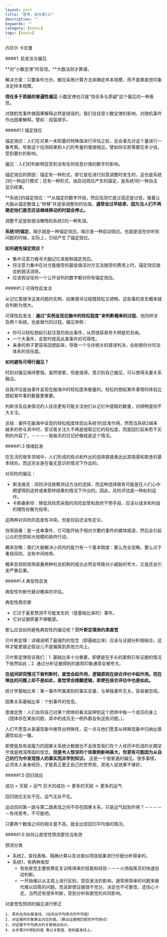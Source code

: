 ```yaml
---
layout: post
title: "思考，快与慢(2)"
description: ""
keywords: ""
category: [books]
tags: [books]
---
```


丹尼尔 卡尼曼

####1. 启发法与偏见

**对“小数定律”的盲信。**大数法则才靠谱。

解决方案：只要条件允许，都应采用计算方法来确定样本规模，而不是靠直觉印象决定样本规模。

**信任多于质疑的普遍性偏见** 小数定律也只是“信任多与质疑”这个偏见的一种表现。

对随机性事件做因果解释必然是错误的。我们往往受小数定律的影响，对随机事件作出因果解释。譬如：投篮顺手。

#####1.1 锚定效应

锚定效应：人们在对某一未知量的特殊值进行评估之前，总会事先对这个量进行一番考察。导致这个估测结果和人们的考量的值很相近。譬如你买房需要花多少钱，受到要价的影响。

偏见：人们的判断明显受到没有任何信息价值的数字的影响。

锚定效应的原因：锚定有一种形式，即它是在进行刻意调整时发生的，这也是系统2的一种运行模式；还有一种形式，由启动效应产生的锚定，是系统1的一种自主显示结果。

**系统2的锚定效应：**从锚定的数字开始，然后估测它是过高还是过低，接着让大脑从锚定数值上“转移”并逐渐调整你的估值。**通常会过早结束，因为当人们不再确定他们是否应该继续移动的时就会停止。**

调整不足是软弱活懒惰的系统2的一种失误。

**系统1的锚定**。暗示就是一种锚定效应。暗示是一种启动效应。也就是说在你听到问题的时候，实际上，已经产生了锚定效应。

**如何避免锚定效应？**
 
 * 集中注意力搜寻大脑记忆来抵制锚定效应。
 * 将注意力集中在对方能接受的最低值活对方无法接受的费用上时，锚定效应就会削弱活消除。
 * 应该假设任何一个公开谈判的数字都对你有锚定效应。 
 
#####1.2 可得性启发法

从记忆里搜寻这类问题的实例，如果搜寻过程既轻松又顺畅，这些事的发生概率就会判断为很大。

可得性启发法：**通过“实例呈现在脑中的轻松程度”来判断概率的过程**。他同样涉及两个系统。也是替代的过程。偏见举例：

 * 你可以轻松想起引起注意的突出事件，从而很容易夸大明星的丑闻。
 * 一个大事件，会暂时提高此类事件的可得性。
 * 亲身的例子更容易回想起来，导致一个与你相关的错误判决，会削弱你对司法体系的信任度。
 
**如何避免可得行偏见？**
 
 时刻对偏见保持警惕，虽然很累，但是值得。意识到自己偏见，可以使得夫妻关系融洽。
 
自我评估是由事件呈现在脑海中的轻松度来衡量的。轻松的想起某件事情的体验比想起某件事的数量更重要。

判断涉及自身情况的人往往更有可能关注他们从记忆中提取的数量，对顺畅度则不大关注。

总结：事件在脑海中呈现的轻松程度体现出系统1的启发作用，然而当系统2越来越多的参与其中时，受试者关注久不再是提取记忆的轻松度，而是回忆起来若干实例的内容了。－－－－我每天的日记好像就是这个情况。

#####1.3 情绪启发

在生活的很多领域中，人们形成的观点和作出的选择直接表达出其情感和取舍的基本倾向，而这完全是在毫无意识的情况下作出的。

对风险的偏见：

 * 斯洛维克：风险评估依赖测试方法的选择，而这种选择极有可能是在人们心中期望得到这样或者那样结果的情况下作出的。因此，风险评估是一种权利运作。
 * 卡斯桑斯坦：降低风险而采取的风险监管和政府干预手段，应该以成本和利益的理性权衡为指导。

这两种对风险的态度有冲突。但是目前还没有定论。
 
 效用层叠：是一连串事件，它可能开始于相对次要的事件的媒体报道，然后会引起公众的恐慌和大规模的政府行动。
 
 概率忽略：我们大脑解决小风险的能力有一个基本限度：要么完全忽略，要么过于重视风险，没有中间地带。
 
 概率忽视和效用层叠两种社会机制的组合必然会导致对小威胁的夸大，又是还会引发严重后果。
 
#####1.4 典型性启发

典型性判断代替对概率的评估。

典型性两宗罪
 
 * 它过于喜爱预测不可能发生的（低基础比率的）事件。
 * 它对证据质量不够敏感。

那么应该如何避免典型性的偏见呢？**贝叶斯定理来约束直觉**

贝叶斯定理：详细说明了最强烈的信念（即基础比率）应该与证据分析相结合，这样才能更接近假设儿不是偏离到其他方向上。

贝叶斯定律告诉我们：1. 基础比率十分重要，即便是在手头的案例已有证据的情况下依然如此；2. 通过分析证据得到的直观印象通常会被夸大。

**在组间研究情况下做判断时，直觉会起作用，逻辑原则在综合评价中起作用。而在琳达的问题上却不是如此，直觉常会推翻逻辑，即使在综合评估中也是如此。**

统计学基础比率：某一事件所属类别的事实总量，与单独事件无关。容易被忽视。

因果关系基础比率：个别事件的信息。

思维定势：人们会将自己对某个团体的看法延伸到这个团体中每一个成员的身上（团体存在某些问题，其中的成员无一例外都会有这些问题。）。

人们不愿意从普遍现象中推导出特殊性，这一点与他们愿意从特殊现象中归纳出普遍性如出一辙。

即使是具有说服力的因果关系统计数据也不会改变我们在个人经历中形成的长期坚守或是根深蒂固的信念。**但是令人惊讶的个体案例影响甚大，你更有可能因为从自己的行为中发现惊人的事实而非学到知识。**
这是一个很普遍的偏见。很多事情，必须本人亲身经历，才能真正更正自己的世界观，其他人说效果不够好。

#####1.5 回归效应

成功 = 天赋  +  运气     巨大的成功 ＝ 更多的天赋 ＋ 更多的运气

回归效应无处不在。运气无处不在。

运动员的第一跳与第二跳表现之间不存在因果关系，只是运气起到作用？－－－－－有待思考。不可能吧。

只要两个数值之间的相关度不高，就会出现回归平均值的情况。

#####1.6 如何让直觉性预测更恰当有效

预测分类
 
 * 系统2，查找表格、精确计算以及对类似项目结果进行仔细分析得来的。
 * 系统1，有两种类型
 	* 有些直觉主要依靠反复训练得来的技能和经验－－－火场指挥员的快速自动判断。
 	* 一开始难以从主观上进行区别，受启发法的影响，通常用简单的问题来替代难以回答的问题。而且即使证据很不充分，决定也不可更改，还信心十足。当然还有很多判断，受到分析和直觉的共同影响。
 	
 对直觉性预测的偏见进行修正
 
 	1. 首先估测出基准线。（估测出平均绩点的平均值）
 	2. 对证据的印象算出对应的值。（算出证据相匹配的平均绩点）
 	3. 对证据予平均绩点的关联做出估计。
 	4. 从步骤2中得到的值 乘以关联度，放到基准线上。
